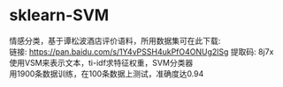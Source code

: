 # sklearn-SVM
情感分类，基于谭松波酒店评价语料，所用数据集可在此下载:<br>
链接: https://pan.baidu.com/s/1Y4vPSSH4ukPfO4ONUg2lSg 提取码: 8j7x <br>
使用VSM来表示文本，ti-idf求特征权重，SVM分类器<br>
用1900条数据训练，在100条数据上测试，准确度达0.94
